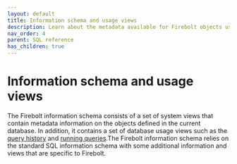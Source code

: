 ```yaml
---
layout: default
title: Information schema and usage views
description: Learn about the metadata available for Firebolt objects using the information schema.  
nav_order: 4
parent: SQL reference
has_children: true
---
```


# Information schema and usage views

The Firebolt information schema consists of a set of system views that contain metadata information on the objects defined in the current database. In addition, it contains a set of database usage views such as the [query history](query-history-view.md) and [running queries](running-queries.md).The Firebolt information schema relies on the standard SQL information schema with some additional information and views that are specific to Firebolt.
